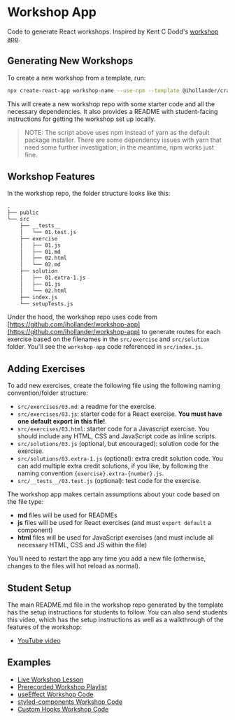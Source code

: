 # Workshop App

Code to generate React workshops. Inspired by Kent C Dodd's
[workshop app](https://github.com/kentcdodds/react-workshop-app).

## Generating New Workshops

To create a new workshop from a template, run:

```sh
npx create-react-app workshop-name --use-npm --template @ihollander/cra-template-flatiron-workshop
```

This will create a new workshop repo with some starter code and all the
necessary dependencies. It also provides a README with student-facing
instructions for getting the workshop set up locally.

> NOTE: The script above uses npm instead of yarn as the default package
> installer. There are some dependency issues with yarn that need some further
> investigation; in the meantime, npm works just fine.

## Workshop Features

In the workshop repo, the folder structure looks like this:

```txt
.
├── public
└── src
    ├── __tests__
    │   └── 01.test.js
    ├── exercise
    │   ├── 01.js
    │   ├── 01.md
    │   ├── 02.html
    │   └── 02.md
    ├── solution
    │   ├── 01.extra-1.js
    │   ├── 01.js
    │   └── 02.html
    ├── index.js
    └── setupTests.js
```

Under the hood, the workshop repo uses code from
[https://github.com/ihollander/workshop-app](https://github.com/ihollander/workshop-app)
to generate routes for each exercise based on the filenames in the
`src/exercise` and `src/solution` folder. You'll see the `workshop-app` code
referenced in `src/index.js`.

## Adding Exercises

To add new exercises, create the following file using the following naming
convention/folder structure:

- `src/exercises/03.md`: a readme for the exercise.
- `src/exercises/03.js`: starter code for a React exercise. **You must have one
  default export in this file!**.
- `src/exercises/03.html`: starter code for a Javascript exercise. You should
  include any HTML, CSS and JavaScript code as inline scripts.
- `src/solutions/03.js` (optional, but encouraged): solution code for the
  exercise.
- `src/solutions/03.extra-1.js` (optional): extra credit solution code. You can
  add multiple extra credit solutions, if you like, by following the naming
  convention `{exercise}.extra-{number}.js`.
- `src/__tests__/03.test.js` (optional): test code for the exercise.

The workshop app makes certain assumptions about your code based on the file
type:

- **md** files will be used for READMEs
- **js** files will be used for React exercises (and must `export default` a
  component)
- **html** files will be used for JavaScript exercises (and must include all
  necessary HTML, CSS and JS within the file)

You'll need to restart the app any time you add a new file (otherwise, changes
to the files will hot reload as normal).

## Student Setup

The main README.md file in the workshop repo generated by the template has the
setup instructions for students to follow. You can also send students this
video, which has the setup instructions as well as a walkthrough of the features
of the workshop:

- [YouTube video](https://www.youtube.com/watch?v=92MdajVNToM)

## Examples

- [Live Workshop Lesson](https://youtu.be/_7JTuGuajrA)
- [Prerecorded Workshop Playlist](https://www.youtube.com/playlist?list=PLc6AmvC5ZybzzDIuqsc7jDvDQEw8DgOjn)
- [useEffect Workshop Code](https://github.com/ihollander/workshop-use-effect)
- [styled-components Workshop Code](https://github.com/ihollander/workshop-styled-components)
- [Custom Hooks Workshop Code](https://github.com/ihollander/workshop-custom-hooks)
